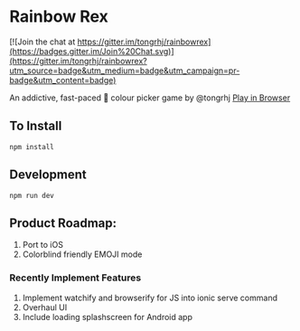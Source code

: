 Rainbow Rex
=====================

[![Join the chat at https://gitter.im/tongrhj/rainbowrex](https://badges.gitter.im/Join%20Chat.svg)](https://gitter.im/tongrhj/rainbowrex?utm_source=badge&utm_medium=badge&utm_campaign=pr-badge&utm_content=badge)

An addictive, fast-paced :rainbow: colour picker game by @tongrhj
[Play in Browser](http://rainbowrex.herokuapp.com)

## To Install

```
npm install
```

## Development

```
npm run dev
```

## Product Roadmap:
1. Port to iOS
1. Colorblind friendly EMOJI mode

### Recently Implement Features
1. Implement watchify and browserify for JS into ionic serve command
1. Overhaul UI
1. Include loading splashscreen for Android app
